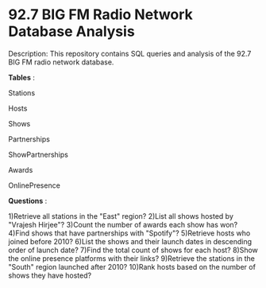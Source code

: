# 92.7 BIG FM Radio Network Database Analysis

Description:
This repository contains SQL queries and analysis of the 92.7 BIG FM radio network database. 

**Tables** :

Stations

Hosts

Shows

Partnerships

ShowPartnerships

Awards

OnlinePresence

**Questions** :

1)Retrieve all stations in the "East" region?
2)List all shows hosted by "Vrajesh Hirjee"?
3)Count the number of awards each show has won?
4)Find shows that have partnerships with "Spotify"?
5)Retrieve hosts who joined before 2010?
6)List the shows and their launch dates in descending order of launch date?
7)Find the total count of shows for each host?
8)Show the online presence platforms with their links?
9)Retrieve the stations in the "South" region launched after 2010?
10)Rank hosts based on the number of shows they have hosted?

